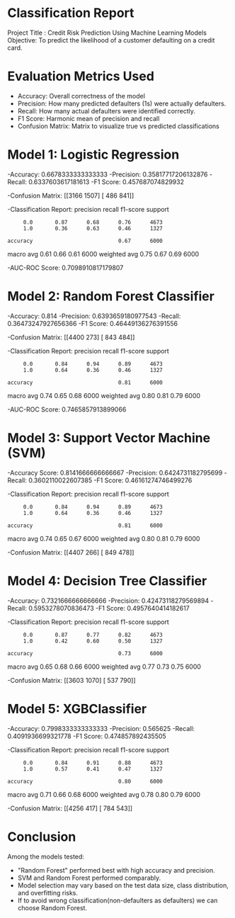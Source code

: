 # Classification Report

Project Title : Credit Risk Prediction Using Machine Learning Models  
Objective: To predict the likelihood of a customer defaulting on a credit card.

# Evaluation Metrics Used

- Accuracy: Overall correctness of the model  
- Precision: How many predicted defaulters (1s) were actually defaulters.
- Recall: How many actual defaulters were identified correctly.
- F1 Score: Harmonic mean of precision and recall  
- Confusion Matrix: Matrix to visualize true vs predicted classifications

# Model 1: Logistic Regression

-Accuracy: 0.6678333333333333
-Precision: 0.35817717206132876
-Recall: 0.6337603617181613
-F1 Score: 0.457687074829932

-Confusion Matrix:
 [[3166 1507]
 [ 486  841]]

-Classification Report:
               precision    recall  f1-score   support

         0.0       0.87      0.68      0.76      4673
         1.0       0.36      0.63      0.46      1327

    accuracy                           0.67      6000
   macro avg       0.61      0.66      0.61      6000
weighted avg       0.75      0.67      0.69      6000

-AUC-ROC Score: 0.7098910817179807

# Model 2: Random Forest Classifier

-Accuracy: 0.814
-Precision: 0.6393659180977543
-Recall: 0.36473247927656366
-F1 Score: 0.46449136276391556

-Confusion Matrix:
 [[4400  273]
 [ 843  484]]
 
-Classification Report:
               precision    recall  f1-score   support

         0.0       0.84      0.94      0.89      4673
         1.0       0.64      0.36      0.46      1327

    accuracy                           0.81      6000
   macro avg       0.74      0.65      0.68      6000
weighted avg       0.80      0.81      0.79      6000

-AUC-ROC Score: 0.7465857913899066

# Model 3: Support Vector Machine (SVM)

-Accuracy Score: 0.8141666666666667
-Precision: 0.6424731182795699
-Recall: 0.3602110022607385
-F1 Score: 0.46161274746499276

-Classification Report:
              precision    recall  f1-score   support

         0.0       0.84      0.94      0.89      4673
         1.0       0.64      0.36      0.46      1327

    accuracy                           0.81      6000
   macro avg       0.74      0.65      0.67      6000
weighted avg       0.80      0.81      0.79      6000

-Confusion Matrix:
[[4407  266]
 [ 849  478]]


# Model 4: Decision Tree Classifier

-Accuracy: 0.7321666666666666
-Precision: 0.42473118279569894
-Recall: 0.5953278070836473
-F1 Score: 0.4957640414182617

-Classification Report:
               precision    recall  f1-score   support

         0.0       0.87      0.77      0.82      4673
         1.0       0.42      0.60      0.50      1327

    accuracy                           0.73      6000
   macro avg       0.65      0.68      0.66      6000
weighted avg       0.77      0.73      0.75      6000

-Confusion Matrix:
[[3603 1070]
 [ 537  790]]


# Model 5: XGBClassifier

-Accuracy: 0.7998333333333333
-Precision: 0.565625
-Recall: 0.4091936699321778
-F1 Score: 0.474857892435505

-Classification Report:
               precision    recall  f1-score   support

         0.0       0.84      0.91      0.88      4673
         1.0       0.57      0.41      0.47      1327

    accuracy                           0.80      6000
   macro avg       0.71      0.66      0.68      6000
weighted avg       0.78      0.80      0.79      6000

-Confusion Matrix:
[[4256  417]
 [ 784  543]]

# Conclusion

Among the models tested:
- "Random Forest" performed best with high accuracy and precision.
- SVM and Random Forest performed comparably.
- Model selection may vary based on the test data size, class distribution, and overfitting risks.
- If to avoid wrong classification(non-defaulters as defaulters) we can choose Random Forest.
